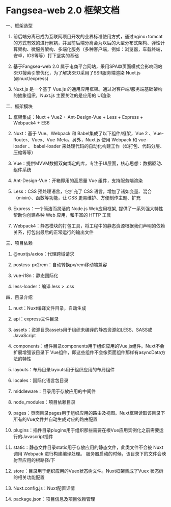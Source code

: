 # Fangsea-web 2.0 框架文档

一、框架选型 

1. 前后端分离已成为互联网项目开发的业界标准使用方式，通过nginx+tomcat的方式有效的进行解耦，并且前后端分离会为以后的大型分布式架构、弹性计算架构、微服务架构、多端化服务（多种客户端，例如：浏览器，车载终端，安卓，IOS等等）打下坚实的基础

2. 基于Fangsea-web 2.0 属于电商平台网站，采用SPA单页面模式会影响网站SEO搜索引擎优化，为了解决SEO采用了SSR服务端渲染 Nuxt.js (@nuxt/express)

3. Nuxt.js 是一个基于 Vue.js 的通用应用框架。通过对客户端/服务端基础架构的抽象组织，Nuxt.js 主要关注的是应用的 UI渲染

二、框架模块

1. 框架集成：Nuxt + Vue2 + Ant-Design-Vue + Less + Express + Webpack4 + ES6

2. Nuxt：基于 Vue、Webpack 和 Babel集成了以下组件/框架，Vue 2 、Vue-Router、Vuex、Vue-Meta。另外，Nuxt.js 使用 Webpack 和 vue-loader 、 babel-loader 来处理代码的自动化构建工作（如打包、代码分层、压缩等等）

3. Vue：提供MVVM数据双向绑定的库，专注于UI层面，核心思想：数据驱动、组件系统

4. Ant-Design-Vue：开箱即用的高质量 Vue 组件，支持服务端渲染

5. Less：CSS 预处理语言，它扩充了 CSS 语言，增加了诸如变量、混合（mixin）、函数等功能，让 CSS 更易维护、方便制作主题、扩充

6. Express：一个简洁而灵活的 Node.js Web应用框架, 提供了一系列强大特性帮助你创建各种 Web 应用，和丰富的 HTTP 工具

7. Webpack4：静态模块的打包工具，将工程中的静态资源根据我们声明的依赖关系，打包出最后的正常运行的输出文件

三、项目依赖

1. @nuxtjs/axios：代理跨域请求

2. postcss-px2rem：自动转换px/rem移动端兼容

3. vue-i18n：静态国际化

4. less-loader：编译.less > .css 


四、目录介绍

1. nuxt：Nuxt编译文件目录，自动生成

2. api：express文件目录

3. assets：资源目录assets用于组织未编译的静态资源如LESS、SASS或JavaScript

4. components：组件目录components用于组织应用的Vue.js组件。Nuxt不会扩展增强该目录下 Vue组件，即这些组件不会像页面组件那样有asyncData方法的特性

5. layouts：布局目录layouts用于组织应用的布局组件

6. locales：国际化语言包目录

7. middleware：目录用于存放应用的中间件

8. node_modules：项目依赖目录

9. pages：页面目录pages用于组织应用的路由及视图。Nuxt框架读取该目录下所有的Vue文件并自动生成对应的路由配置

10. plugins：插件目录plugins用于组织那些需要在根Vue应用实例化之前需要运行的Javascript插件

11. static：静态文件目录static用于存放应用的静态文件，此类文件不会被 Nuxt调用 Webpack 进行构建编译处理。 服务器启动的时候，该目录下的文件会映射至应用的根路径/下

12. store：目录用于组织应用的Vuex状态树文件。Nuxt框架集成了Vuex 状态树的相关功能配置

13. Nuxt.config.js：Nuxt配置详情

14. package.json：项目信息及项目依赖管理
